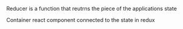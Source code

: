 Reducer
is a function that reutrns the piece of the applications state

Container
react component connected to the state in redux 
